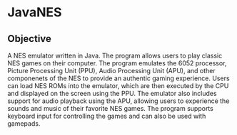 # JavaNES

## Objective
A NES emulator written in Java. The program allows users to play classic NES games on their computer. The program emulates the 6052 processor, Picture Processing Unit (PPU), Audio Processing Unit (APU), and other componenets of the NES to provide an authentic gaming experience. Users can load NES ROMs into the emulator, which are then executed by the CPU and displayed on the screen using the PPU. The emulator also includes support for audio playback using the APU, allowing users to experience the sounds and music of their favorite NES games. The program supports keyboard input for controlling the games and can also be used with gamepads. 
